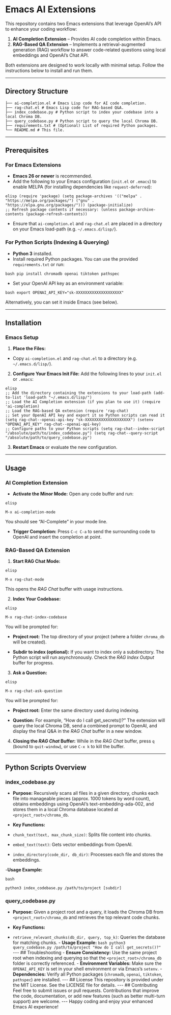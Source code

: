 # Emacs AI Extensions

This repository contains two Emacs extensions that leverage OpenAI’s API to enhance your coding workflow:

1. **AI Completion Extension** – Provides AI code completion within Emacs.
2. **RAG-Based QA Extension** – Implements a retrieval-augmented generation (RAG) workflow to answer code-related questions using local embeddings and OpenAI’s Chat API.

Both extensions are designed to work locally with minimal setup. Follow the instructions below to install and run them.

---

## Directory Structure

``` .
├── ai-completion.el # Emacs Lisp code for AI code completion.
├── rag-chat.el # Emacs Lisp code for RAG-based Q&A.
├── index_codebase.py # Python script to index your codebase into a local Chroma DB.
├── query_codebase.py # Python script to query the local Chroma DB.
├── requirements.txt # (Optional) List of required Python packages.
└── README.md # This file.
```

---

## Prerequisites

### For Emacs Extensions

- **Emacs 26 or newer** is recommended.
- Add the following to your Emacs configuration (`init.el` or `.emacs`) to enable MELPA (for installing dependencies like `request-deferred`):

```
elisp (require 'package) (setq package-archives '(("melpa" . "https://melpa.org/packages/") ("gnu" . "https://elpa.gnu.org/packages/"))) (package-initialize)
;; Refresh package contents if necessary: (unless package-archive-contents (package-refresh-contents))
```

- Ensure that `ai-completion.el` and `rag-chat.el` are placed in a directory on your Emacs load-path (e.g. `~/.emacs.d/lisp/`).

### For Python Scripts (Indexing & Querying)

- **Python 3** installed.
- Install required Python packages. You can use the provided `requirements.txt` or run:

```
bash pip install chromadb openai tiktoken pathspec
```

- Set your OpenAI API key as an environment variable:

```
bash export OPENAI_API_KEY="sk-XXXXXXXXXXXXXXXXXXXX"
```

Alternatively, you can set it inside Emacs (see below).

---

## Installation

### Emacs Setup

1. **Place the Files:**
- Copy `ai-completion.el` and `rag-chat.el` to a directory (e.g. `~/.emacs.d/lisp/`).

2. **Configure Your Emacs Init File:** Add the following lines to your `init.el` or `.emacs`:

```
elisp
;; Add the directory containing the extensions to your load-path (add-to-list 'load-path "~/.emacs.d/lisp/")
;; Load the AI Completion extension (if you plan to use it) (require 'ai-completion)
;; Load the RAG-based QA extension (require 'rag-chat)
;; Set your OpenAI API key and export it so Python scripts can read it (setq rag-chat--openai-api-key "sk-XXXXXXXXXXXXXXXXXXXX") (setenv "OPENAI_API_KEY" rag-chat--openai-api-key)
;; Configure paths to your Python scripts (setq rag-chat--index-script "/absolute/path/to/index_codebase.py") (setq rag-chat--query-script "/absolute/path/to/query_codebase.py")
```

3. **Restart Emacs** or evaluate the new configuration.

---

## Usage

### AI Completion Extension

- **Activate the Minor Mode:** Open any code buffer and run:

```
elisp

M-x ai-completion-mode
```

You should see “AI-Complete” in your mode line.

- **Trigger Completion:** Press `C-c C-a` to send the surrounding code to OpenAI and insert the completion at point.

### RAG-Based QA Extension

1. **Start RAG Chat Mode:**

```
elisp

M-x rag-chat-mode
```

This opens the *RAG Chat* buffer with usage instructions.

2. **Index Your Codebase:**

```
elisp

M-x rag-chat-index-codebase
```

You will be prompted for:

- **Project root:** The top directory of your project (where a folder `chroma_db` will be created).

- **Subdir to index (optional):** If you want to index only a subdirectory. The Python script will run asynchronously. Check the *RAG Index Output* buffer for progress.

3. **Ask a Question:**

```
elisp

M-x rag-chat-ask-question
```

You will be prompted for:

- **Project root:** Enter the same directory used during indexing.

- **Question:** For example, “How do I call get_secrets()?” The extension will query the local Chroma DB, send a combined prompt to OpenAI, and display the final Q&A in the *RAG Chat* buffer in a new window.

4. **Closing the *RAG Chat* Buffer:** While in the *RAG Chat* buffer, press `q` (bound to `quit-window`), or use `C-x k` to kill the buffer.

---

## Python Scripts Overview

### index_codebase.py

- **Purpose:** Recursively scans all files in a given directory, chunks each file into manageable pieces (approx. 1000 tokens by word count), obtains embeddings using OpenAI’s text-embedding-ada-002, and stores them in a local Chroma database located at `<project_root>/chroma_db`.

- **Key Functions:**

- `chunk_text(text, max_chunk_size)`: Splits file content into chunks.

- `embed_text(text)`: Gets vector embeddings from OpenAI.

- `index_directory(code_dir, db_dir)`: Processes each file and stores the embeddings.

-**Usage Example:**

```
bash

python3 index_codebase.py /path/to/project [subdir]
```

### query_codebase.py

- **Purpose:** Given a project root and a query, it loads the Chroma DB from `<project_root>/chroma_db` and retrieves the top relevant code chunks.

- **Key Functions:**

- `retrieve_relevant_chunks(db_dir, query, top_k)`: Queries the database for matching chunks. - **Usage Example:** ```bash python3 query_codebase.py /path/to/project "How do I call get_secrets()?" ``` --- ## Troubleshooting - **Ensure Consistency:** Use the same project root when indexing and querying so that the `<project_root>/chroma_db` folder is correctly referenced. - **Environment Variables:** Make sure the `OPENAI_API_KEY` is set in your shell environment or via Emacs’s `setenv`. - **Dependencies:** Verify all Python packages (`chromadb`, `openai`, `tiktoken`, `pathspec`) are installed. --- ## License This repository is provided under the MIT License. See the LICENSE file for details. --- ## Contributing Feel free to submit issues or pull requests. Contributions that improve the code, documentation, or add new features (such as better multi-turn support) are welcome. --- Happy coding and enjoy your enhanced Emacs AI experience!

